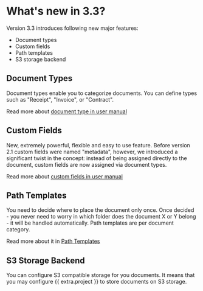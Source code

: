 # What's new in 3.3?

Version 3.3 introduces following new major features:

- Document types
- Custom fields
- Path templates
- S3 storage backend

## Document Types

Document types enable you to categorize documents. You
can define types such as "Receipt", "Invoice", or "Contract".

Read more about [document type in user manual](user/document-types.md)


## Custom Fields

New, extremely powerful, flexible and easy to use feature. Before version 2.1
custom fields were named "metadata", however, we introduced a significant
twist in the concept: instead of being assigned directly to the document,
custom fields are now assigned via document types.

Read more about [custom fields in user manual](user/custom-fields.md)


## Path Templates

You need to decide where to place the document only once.
Once decided - you never need to worry in which folder does
the document X or Y belong - it will be handled automatically.
Path templates are per document category.

Read more about it in [Path Templates](user/path-templates.md)


## S3 Storage Backend

You can configure S3 compatible storage for you documents. It means that you
may configure {{ extra.project }} to store documents on S3 storage.

